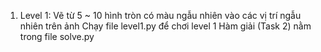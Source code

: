1. Level 1: Vẽ từ 5 ~ 10 hình tròn có màu ngẫu nhiên vào các vị trí ngẫu nhiên trên ảnh
Chạy file level1.py để chơi level 1
Hàm giải (Task 2) nằm trong file solve.py